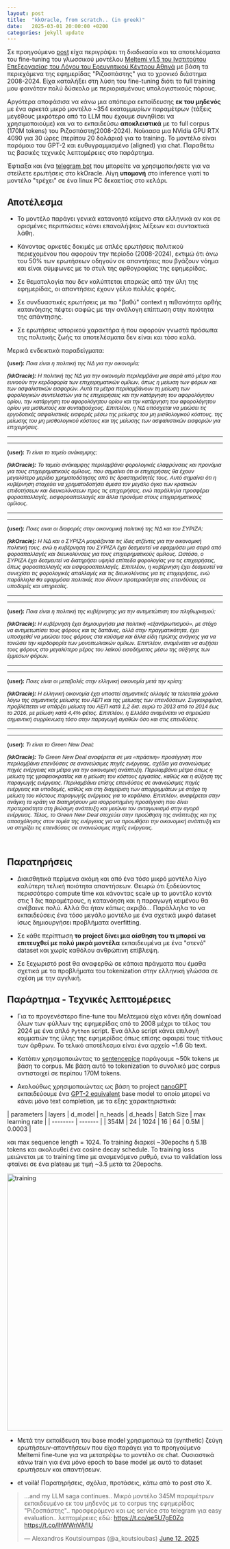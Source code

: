 ```yaml
---
layout: post
title:  "kkOracle, from scratch.. (in greek)"
date:   2025-03-01 20:00:00 +0200
categories: jekyll update
---
```



Σε προηγούμενο [post](https://alexandros-koutsioumpas.github.io/jekyll/update/2025/03/01/kkOracle.html) είχα περιγράψει τη διαδικασία και τα αποτελέσματα του fine-tuning του γλωσσικού μοντέλου [Meltemi v1.5 του Ινστιτούτου Επεξεργασίας του Λόγου του Ερευνητικού Κέντρου Αθηνά](https://www.ilsp.gr/news/meltemi/) με βάση τα περιεχόμενα της εφημερίδας "Ριζοσπάστης" για το χρονικό διάστημα 2008-2024. Είχα καταλήξει στη λύση του fine-tuning διότι το full training μου φαινόταν πολύ δύσκολο με περιορισμένους υπολογιστικούς πόρους.

Αργότερα αποφάσισα να κάνω μια απόπειρα εκπαίδευσης **εκ του μηδενός** με ένα αρκετά μικρό μοντέλο ~354 εκατομμυρίων παραμέτρων (τάξεις μεγέθους μικρότερο από τα LLM που έχουμε συνηθίσει να χρησιμοποιούμε) και να το εκπαιδεύσω **αποκλειστικά** με το full corpus (170M tokens) του Ριζοσπάστη(2008-2024). Νοίκιασα μια NVidia GPU RTX 4090 για 30 ώρες (περίπου 20 δολάρια) για το training. Το μοντέλο είναι παρόμοιο του GPT-2 και ευθυγραμμισμένο (aligned) για chat. Παραθέτω τις βασικές τεχνικές λεπτομέρειες στο παράρτημα.

Έφτιαξα και ένα [telegram bot](http://t.me/kkOracle_bot) που μπορείτε να χρησιμοποιήσετε για να στείλετε ερωτήσεις στο kkOracle. Λίγη **υπομονή** στο inference γιατί το μοντέλο "τρέχει" σε ένα linux PC δεκαετίας στο κελάρι.  

## Αποτέλεσμα

- Το μοντέλο παράγει γενικά κατανοητό κείμενο στα ελληνικά αν και σε ορισμένες περιπτώσεις κάνει επαναλήψεις λέξεων και συντακτικά λάθη.

- Κάνοντας αρκετές δοκιμές με απλές ερωτήσεις πολιτικού περιεχομένου που αφορούν την περίοδο (2008-2024), εκτιμώ ότι άνω του 50% των ερωτήσεων οδηγούν σε απαντήσεις που βγάζουν νόημα και είναι σύμφωνες με το στυλ της αρθογραφίας της εφημερίδας.

- Σε θεματολογία που δεν καλύπτεται επαρκώς από την ύλη της εφημερίδας, οι απαντήσεις έχουν γέλιο πολλές φορές.

- Σε συνδυαστικές ερωτήσεις με πιο "βαθύ" context η πιθανότητα ορθής κατανόησης πέφτει σαφώς με την ανάλογη επίπτωση στην ποιότητα της απάντησης.

- Σε ερωτήσεις ιστορικού χαρακτήρα ή που αφορούν γνωστά πρόσωπα της πολιτικής ζωής τα αποτελέσματα δεν είναι και τόσο καλά.

Μερικά ενδεικτικά παραδείγματα:


 <font size="2"><font style="font-family:Garamond, sans-serif;"> <b>(user):</b><i> Ποια είναι η πολιτική της ΝΔ για την οικονομία; <br>

<b>(kkOracle):</b> Η πολιτική της ΝΔ για την οικονομία περιλαμβάνει μια σειρά από μέτρα που ευνοούν την κερδοφορία των επιχειρηματικών ομίλων, όπως η μείωση των φόρων και των ασφαλιστικών εισφορών. Αυτά τα μέτρα περιλαμβάνουν τη μείωση των φορολογικών συντελεστών για τις επιχειρήσεις και την κατάργηση του αφορολόγητου ορίου, την κατάργηση του αφορολόγητου ορίου και την κατάργηση του αφορολόγητου ορίου για μισθωτούς και συνταξιούχους. Επιπλέον, η ΝΔ υπόσχεται να μειώσει τις εργοδοτικές ασφαλιστικές εισφορές μέσω της μείωσης του μη μισθολογικού κόστους, της μείωσης του μη μισθολογικού κόστους και της μείωσης των ασφαλιστικών εισφορών για επιχειρήσεις.</i><br></font></font>


---
---

 <font size="2"><font style="font-family:Garamond, sans-serif;"> <b>(user):</b> <i>Τι είναι το ταμείο ανάκαμψης; <br>

<b>(kkOracle):</b>  Το ταμείο ανάκαμψης περιλαμβάνει φορολογικές ελαφρύνσεις και προνόμια για τους επιχειρηματικούς ομίλους, που σημαίνει ότι οι επιχειρήσεις θα έχουν μεγαλύτερο μερίδιο χρηματοδότησης από τις δραστηριότητές τους. Αυτό σημαίνει ότι η κυβέρνηση στοχεύει να χρηματοδοτήσει άμεσα τον μεγάλο όγκο των κρατικών επιδοτήσεων και διευκολύνσεων προς τις επιχειρήσεις, ενώ παράλληλα προσφέρει φοροαπαλλαγές, εισφοροαπαλλαγές και άλλα προνόμια στους επιχειρηματικούς ομίλους.</i><br></font></font>

---
---

 <font size="2"><font style="font-family:Garamond, sans-serif;"> <b>(user):</b><i> Ποιες ειναι οι διαφορές στην οικονομική πολιτική της ΝΔ και του ΣΥΡΙΖΑ; <br>

<b>(kkOracle):</b> Η ΝΔ και ο ΣΥΡΙΖΑ μοιράζονται τις ίδιες ατζέντες για την οικονομική πολιτική τους, ενώ η κυβέρνηση του ΣΥΡΙΖΑ έχει δεσμευτεί να εφαρμόσει μια σειρά από φοροαπαλλαγές και διευκολύνσεις για τους επιχειρηματικούς ομίλους. Ωστόσο, ο ΣΥΡΙΖΑ έχει δεσμευτεί να διατηρήσει υψηλά επίπεδα φορολογίας για τις επιχειρήσεις, όπως φοροαπαλλαγές και εισφοροαπαλλαγές. Επιπλέον, η κυβέρνηση έχει δεσμευτεί να συνεχίσει τις φορολογικές απαλλαγές και τις διευκολύνσεις για τις επιχειρήσεις, ενώ παράλληλα θα εφαρμόσει πολιτικές που δίνουν προτεραιότητα στις επενδύσεις σε υποδομές και υπηρεσίες.</i><br></font></font>


---
---

 <font size="2"><font style="font-family:Garamond, sans-serif;"> <b>(user):</b> <i>Ποια είναι η πολιτική της κυβέρνησης για την αντιμετώπιση του πληθωρισμού; <br>

<b>(kkOracle):</b>  Η κυβέρνηση έχει δημιουργήσει μια πολιτική «εξανθρωπισμού», με στόχο να αντιμετωπίσει τους φόρους και τις δαπάνες, αλλά στην πραγματικότητα, έχει υποσχεθεί να μειώσει τους φόρους στα καύσιμα και άλλα είδη πρώτης ανάγκης για να τονώσει την κερδοφορία των μονοπωλιακών ομίλων. Επιπλέον, αναμένεται να αυξήσει τους φόρους στο μεγαλύτερο μέρος του λαϊκού εισοδήματος μέσω της αύξησης των έμμεσων φόρων.</i><br></font></font>

---
---

 <font size="2"><font style="font-family:Garamond, sans-serif;"> <b>(user):</b> <i>Ποιες είναι οι μεταβολές στην ελληνική οικονομία μετά την κρίση; <br>

<b>(kkOracle):</b>  Η ελληνική οικονομία έχει υποστεί σημαντικές αλλαγές τα τελευταία χρόνια λόγω της σημαντικής μείωσης του ΑΕΠ και της μείωσης των επενδύσεων. Συγκεκριμένα, προβλέπεται να υπάρξει μείωση του ΑΕΠ κατά 1,2 δισ. ευρώ το 2013 από το 2014 έως το 2016, με μείωση κατά 4,4% φέτος. Επιπλέον, η Ελλάδα αναμένεται να σημειώσει σημαντική συρρίκνωση τόσο στην παραγωγή αγαθών όσο και στις επενδύσεις.</i><br></font></font>

---
---

 <font size="2"><font style="font-family:Garamond, sans-serif;"> <b>(user):</b> <i>Τι είναι το Green New Deal; <br>

<b>(kkOracle):</b>  Το Green New Deal αναφέρεται σε μια «πράσινη» προσέγγιση που περιλαμβάνει επενδύσεις σε ανανεώσιμες πηγές ενέργειας, σχέδια για ανανεώσιμες πηγές ενέργειας και μέτρα για την οικονομική ανάπτυξη. Περιλαμβάνει μέτρα όπως η μείωση της γραφειοκρατίας και η μείωση του κόστους εργασίας, καθώς και η αύξηση της παραγωγής ενέργειας. Περιλαμβάνει επίσης επενδύσεις σε ανανεώσιμες πηγές ενέργειας και υποδομές, καθώς και στη διαχείριση των απορριμμάτων με στόχο τη μείωση του κόστους παραγωγής ενέργειας για το κεφάλαιο. Επιπλέον, αναφέρεται στην ανάγκη τα κράτη να διατηρήσουν μια ισορροπημένη προσέγγιση που δίνει προτεραιότητα στη βιώσιμη ανάπτυξη και μειώνει τον ανταγωνισμό στην αγορά ενέργειας. Τέλος, το Green New Deal στοχεύει στην προώθηση της ανάπτυξης και της απασχόλησης στον τομέα της ενέργειας για να προωθήσει την οικονομική ανάπτυξη και να στηρίξει τις επενδύσεις σε ανανεώσιμες πηγές ενέργειας.</i><br></font></font>


<br>


## Παρατηρήσεις

- Διαισθητικά περίμενα ακόμη και από ένα τόσο μικρό μοντέλο λίγο καλύτερη τελική ποιότητα απαντήσεων. Θεωρώ ότι ξοδεύοντας περισσότερο compute time και κάνοντας scale up το μοντέλο κοντά στις 1 δις παραμέτρους, η κατανόηση και η παραγωγή κειμένου θα ανέβαινε πολύ. Αλλά θα ήταν κάπως ακριβό... Παράλληλα το να εκπαιδεύσεις ένα τόσο μεγάλο μοντέλο με ένα σχετικά μικρό dataset ίσως δημιουργήσει προβλήματα overfitting.

- Σε κάθε περίπτωση **το project δίνει μια αίσθηση του τι μπορεί να επιτευχθεί με πολύ μικρά μοντέλα** εκπαιδευμένα με ένα "στενό" dataset και χωρίς καθόλου ανθρώπινη επίβλεψη.

- Σε ξεχωριστό post θα αναφερθώ σε κάποια πράγματα που έμαθα σχετικά με τα προβλήματα του tokenization στην ελληνική γλώσσα σε σχέση με την αγγλική.


## Παράρτημα - Τεχνικές λεπτομέρειες

- Για το προγενέστερο fine-tune του Μελτεμιού είχα κάνει ήδη download όλων των φύλλων της εφημερίδας από το 2008 μέχρι το τέλος του 2024 με ένα απλό ```Python``` script. Ένα άλλο script κάνει επιλογή κομματιών της ύλης της εφημερίδας όπως επίσης αφαιρεί τους τίτλους των άρθρων. Το τελικό αποτέλεσμα είναι ένα αρχείο ~1.6 Gb text.

- Κατόπιν χρησιμοποιώντας το [sentencepice](https://github.com/google/sentencepiece) παράγουμε ~50k tokens με βάση το corpus. Με βάση αυτό το tokenization το συνολικό μας corpus αντιστοιχεί σε περίπου 170M tokens.

- Ακολούθως χρησιμοποιώντας ως βάση το project [nanoGPT](https://github.com/karpathy/nanoGPT) εκπαιδεύουμε ένα [GPT-2 equivalent](https://doi.org/10.48550/arXiv.2005.14165) base model το οποίο μπορεί να κάνει μόνο text completion, με τα εξης χαρακτηριστικά: 

| parameters | layers | d_model | n_heads | d_heads | Batch Size | max learning rate | 
| -------- | ------- |
| 354M | 24 | 1024 | 16 | 64 | 0.5M | 0.0003 |



και max sequence length = 1024. Το training διαρκεί ~30epochs ή 5.1B tokens και ακολουθεί ένα cosine decay schedule. Το training loss μειώνεται με το training time με αναμενόμενο ρυθμό, ενω το validation loss φταίνει σε ένα plateau με τιμή ~3.5 μετά τα 20epochs.

<img src="{{site.baseurl}}/assets/training.jpg" alt="training" width="600"/>

- Μετά την εκπαίδευση του base model χρησιμοποιώ τα (synthetic) ζεύγη ερωτήσεων-απαντήσεων που είχα παράγει για το προηγούμενο Meltemi fine-tune για να μετατρέψω το μοντέλο σε chat. Ουσιαστικά κάνω train για ένα μόνο epoch το base model με αυτό το dataset ερωτήσεων και απαντήσεων.

- et voilà! Παρατηρήσεις, σχόλια, προτάσεις, κάτω από το post στο X.
  
<blockquote class="twitter-tweet"><p lang="und" dir="ltr">...and my LLM saga continues.. Μικρό μοντέλο 345M παραμέτρων εκπαιδευμένο εκ του μηδενός με το corpus της εφημερίδας &quot;Ριζοσπάστης&quot;.. προσφερόμενο και ως service στο telegram για easy evaluation.. λεπτομέρειες εδώ: <a href="https://t.co/qe5U7gE0Zo">https://t.co/qe5U7gE0Zo</a> <a href="https://t.co/lhWWnVAflU">https://t.co/lhWWnVAflU</a></p>&mdash; Alexandros Koutsioumpas (@a_koutsioubas) <a href="https://twitter.com/a_koutsioubas/status/1933200272823656665?ref_src=twsrc%5Etfw">June 12, 2025</a></blockquote> <script async src="https://platform.twitter.com/widgets.js" charset="utf-8"></script>





